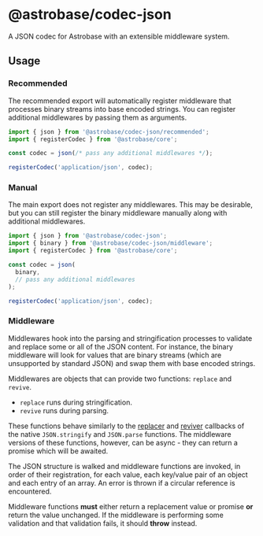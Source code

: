 # @astrobase/codec-json

A JSON codec for Astrobase with an extensible middleware system.

## Usage

### Recommended

The recommended export will automatically register middleware that processes binary streams into base encoded strings. You can register additional middlewares by passing them as arguments.

```js
import { json } from '@astrobase/codec-json/recommended';
import { registerCodec } from '@astrobase/core';

const codec = json(/* pass any additional middlewares */);

registerCodec('application/json', codec);
```

### Manual

The main export does not register any middlewares. This may be desirable, but you can still register the binary middleware manually along with additional middlewares.

```js
import { json } from '@astrobase/codec-json';
import { binary } from '@astrobase/codec-json/middleware';
import { registerCodec } from '@astrobase/core';

const codec = json(
  binary,
  // pass any additional middlewares
);

registerCodec('application/json', codec);
```

### Middleware

Middlewares hook into the parsing and stringification processes to validate and replace some or all of the JSON content. For instance, the binary middleware will look for values that are binary streams (which are unsupported by standard JSON) and swap them with base encoded strings.

Middlewares are objects that can provide two functions: `replace` and `revive`.

- `replace` runs during stringification.
- `revive` runs during parsing.

These functions behave similarly to the [replacer](https://developer.mozilla.org/en-US/docs/Web/JavaScript/Reference/Global_Objects/JSON/stringify#replacer) and [reviver](https://developer.mozilla.org/en-US/docs/Web/JavaScript/Reference/Global_Objects/JSON/parse#reviver) callbacks of the native `JSON.stringify` and `JSON.parse` functions. The middleware versions of these functions, however, can be async - they can return a promise which will be awaited.

The JSON structure is walked and middleware functions are invoked, in order of their registration, for each value, each key/value pair of an object and each entry of an array. An error is thrown if a circular reference is encountered.

Middleware functions **must** either return a replacement value or promise **or** return the value unchanged. If the middleware is performing some validation and that validation fails, it should **throw** instead.

